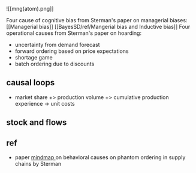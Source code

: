 ![[mng(atom).png]]


Four cause of cognitive bias from Sterman's paper on managerial biases: [[Managerial bias]]
[[BayesSD/ref/Mangerial bias and Inductive bias]]
Four operational causes from Sterman's paper on hoarding:
- uncertainty from demand forecast
- forward ordering based on price expectations
- shortage game
- batch ordering due to discounts


## causal loops
- market share +> production volume +> cumulative production experience -> unit costs

## stock and flows


## ref
- paper [mindmap ](marginnote3app://note/08929EF5-2DE8-4EC5-9E67-C92D4A3FDE93) on behavioral causes on phantom ordering in supply chains by Sterman


